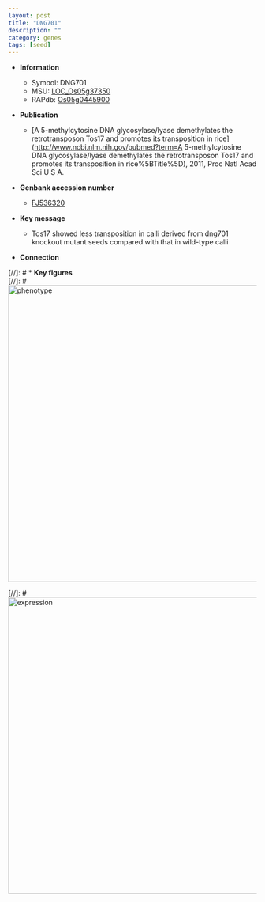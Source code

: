```yaml
---
layout: post
title: "DNG701"
description: ""
category: genes
tags: [seed]
---
```


* **Information**  
    + Symbol: DNG701  
    + MSU: [LOC_Os05g37350](http://rice.plantbiology.msu.edu/cgi-bin/ORF_infopage.cgi?orf=LOC_Os05g37350)  
    + RAPdb: [Os05g0445900](http://rapdb.dna.affrc.go.jp/viewer/gbrowse_details/irgsp1?name=Os05g0445900)  

* **Publication**  
    + [A 5-methylcytosine DNA glycosylase/lyase demethylates the retrotransposon Tos17 and promotes its transposition in rice](http://www.ncbi.nlm.nih.gov/pubmed?term=A 5-methylcytosine DNA glycosylase/lyase demethylates the retrotransposon Tos17 and promotes its transposition in rice%5BTitle%5D), 2011, Proc Natl Acad Sci U S A.

* **Genbank accession number**  
    + [FJ536320](http://www.ncbi.nlm.nih.gov/nuccore/FJ536320)

* **Key message**  
    + Tos17 showed less transposition in calli derived from dng701 knockout mutant seeds compared with that in wild-type calli

* **Connection**  

[//]: # * **Key figures**  
[//]: # <img src="http://funRiceGenes.github.io/images/DNG701.pheno.png" alt="phenotype"  style="width: 600px;"/>

[//]: # <img src="http://funRiceGenes.github.io/images/DNG701.exp.png" alt="expression"  style="width: 600px;"/>


